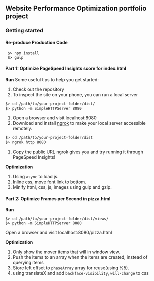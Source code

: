 ## Website Performance Optimization portfolio project

### Getting started

#### Re-produce Production Code
```
 $> npm install
 $> gulp
```

#### Part 1: Optimize PageSpeed Insights score for index.html

**Run**
Some useful tips to help you get started:

1. Check out the repository
1. To inspect the site on your phone, you can run a local server

  ```bash
  $> cd /path/to/your-project-folder/dist/
  $> python -m SimpleHTTPServer 8080
  ```

1. Open a browser and visit localhost:8080
1. Download and install [ngrok](https://ngrok.com/) to make your local server accessible remotely.

  ``` bash
  $> cd /path/to/your-project-folder/dist
  $> ngrok http 8080
  ```

1. Copy the public URL ngrok gives you and try running it through PageSpeed Insights!

**Optimization**

1. Using `async` to load js.
2. Inline css, move font link to bottom.
3. Minify html, css, js, images using gulp and gzip.

#### Part 2: Optimize Frames per Second in pizza.html

**Run**

```
$> cd /path/to/your-project-folder/dist/views/
$> python -m SimpleHTTPServer 8080
```

Open a browser and visit localhost:8080/pizza.html

**Optimization**

1. Only show the mover items that will in window view.
2. Push the items to an array when the items are created, instead of querying items
3. Store left offset to `phaseArray` array for reuse(using %5).
4. using translateX and add `backface-visibility`, `will-change` to css

